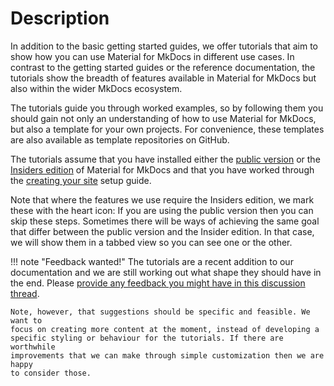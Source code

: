 # Description
In addition to the basic getting started guides, we offer tutorials that aim to
show how you can use Material for MkDocs in different use cases. In contrast to
the getting started guides or the reference documentation, the tutorials show
the breadth of features available in Material for MkDocs but also within
the wider MkDocs ecosystem.

The tutorials guide you through worked examples, so by following them you should
gain not only an understanding of how to use Material for MkDocs, but also
a template for your own projects. For convenience, these templates are also
available as template repositories on GitHub.

The tutorials assume that you have installed either the [public version] or the
[Insiders edition] of Material for MkDocs and that you have worked through the
[creating your site] setup guide.

Note that where the features we use require the Insiders edition, we mark these
with the heart icon: <!-- md:sponsors --> If you are using the public version
then you can skip these steps. Sometimes there will be ways of achieving the
same goal that differ between the public version and the Insider edition. In
that case, we will show them in a tabbed view so you can see one or the other.

[public version]: https://slavik89.github.io/Atlasix-mkdocs-site/
[Insiders edition]: https://slavik89.github.io/Atlasix-mkdocs-site/
[creating your site]: https://slavik89.github.io/Atlasix-mkdocs-site/

!!! note "Feedback wanted!"
    The tutorials are a recent addition to our documentation and we are still
    working out what shape they should have in the end. Please [provide any
    feedback you might have in this discussion thread].

    Note, however, that suggestions should be specific and feasible. We want to
    focus on creating more content at the moment, instead of developing a
    specific styling or behaviour for the tutorials. If there are worthwhile
    improvements that we can make through simple customization then we are happy
    to consider those.

[provide any feedback you might have in this discussion thread]: https://github.com/squidfunk/mkdocs-material/discussions/7220